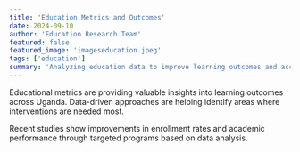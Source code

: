 ```yaml
---
title: 'Education Metrics and Outcomes'
date: 2024-09-10
author: 'Education Research Team'
featured: false
featured_image: 'imageseducation.jpeg'
tags: ['education']
summary: 'Analyzing education data to improve learning outcomes and access to quality education in Uganda.'
---
```


Educational metrics are providing valuable insights into learning outcomes across Uganda. Data-driven approaches are helping identify areas where interventions are needed most.

Recent studies show improvements in enrollment rates and academic performance through targeted programs based on data analysis.
